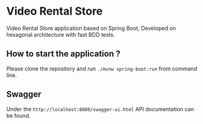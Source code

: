 # Video Rental Store

Video Rental Store application based on Spring Boot, Developed on hexagonal architecture with fast BDD tests.

## How to start the application ?
Please clone the repository and run ``./mvnw spring-boot:run`` from command line. 

## Swagger
Under the ``http://localhost:8080/swagger-ui.html`` API documentation can be found.